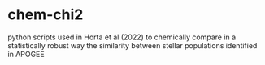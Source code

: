 # chem-chi2
python scripts used in Horta et al (2022) to chemically compare in a statistically robust way the similarity between stellar populations identified in APOGEE
